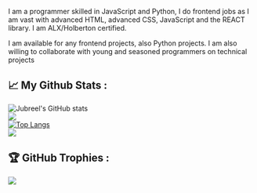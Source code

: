 I am a programmer  skilled in JavaScript and Python, I do frontend jobs as I am vast with advanced HTML, advanced CSS, JavaScript and the REACT library. I am ALX/Holberton certified.

I am available for any frontend projects, also Python projects. I am also willing to collaborate with young and seasoned programmers on technical projects

<!--
**jubrealguy/Jubrealguy**  is a ✨ pecialh ✨ repository because its`README.md`(this file) appears on your GitHub profile.

Here are some ideas to get you started:

- 🔭 I’m currently working on ...
- 🌱 I’m currently learning ...
- 👯 I’m looking to collaborate on ..
- 🤔 I’m looking for help with ...
- 💬 Ask me about .l
- 📫 How to reach me: ...
- 😄 Pronouns: ..
- ⚡ Fun fact: ...
-->

## :chart_with_upwards_trend: My Github Stats :

![Jubreel's GitHub stats](https://github-readme-stats.vercel.app/api?username=jubrealguy&show_icons=true&theme=radical)<br>
![](https://github-readme-streak-stats.herokuapp.com/?user=jubrealguy&theme=react&hide_border=false)<br/>
[![Top Langs](https://github-readme-stats.vercel.app/api/top-langs/?username=jubrealguy&layout=compact)](https://github.com/anuraghazra/github-readme-stats)<br>
![](https://github-readme-stats.vercel.app/api/top-langs/?username=jubrealguy&theme=react&hide_border=false&include_all_commits=false&count_private=false&layout=compact)
## :trophy: GitHub Trophies :

![](https://github-profile-trophy.vercel.app/?username=jubrealguy&theme=nord&no-frame=true&no-bg=true&margin-w=4)
